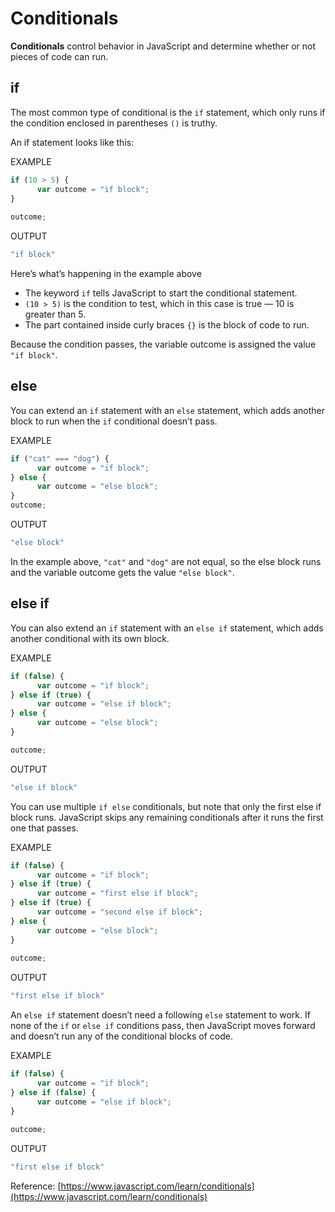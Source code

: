 # Conditionals

**Conditionals** control behavior in JavaScript and determine whether or not pieces of code can run.

## if
The most common type of conditional is the `if` statement, which only runs if the condition enclosed in parentheses `()` is truthy.

An if statement looks like this:

EXAMPLE
```javascript
if (10 > 5) {
      var outcome = "if block";
}
​
outcome;
```
OUTPUT
```javascript
"if block"
```

Here’s what’s happening in the example above
- The keyword `if` tells JavaScript to start the conditional statement.
- `(10 > 5)` is the condition to test, which in this case is true — 10 is greater than 5.
- The part contained inside curly braces `{}` is the block of code to run.

Because the condition passes, the variable outcome is assigned the value `"if block"`.

## else

You can extend an `if` statement with an `else` statement, which adds another block to run when the `if` conditional doesn’t pass.

EXAMPLE
```javascript
if ("cat" === "dog") {
      var outcome = "if block";
} else {
      var outcome = "else block";
}
outcome;
```
OUTPUT
```javascript
"else block"
```

In the example above, `"cat"` and `"dog"` are not equal, so the else block runs and the variable outcome gets the value `"else block"`.

## else if

You can also extend an `if` statement with an `else if` statement, which adds another conditional with its own block.

EXAMPLE
```javascript
if (false) {
      var outcome = "if block";
} else if (true) {
      var outcome = "else if block";
} else {
      var outcome = "else block";
}

outcome;
```
OUTPUT
```javascript
"else if block"
```
You can use multiple `if else` conditionals, but note that only the first else if block runs. JavaScript skips any remaining conditionals after it runs the first one that passes.

EXAMPLE
```javascript
if (false) {
      var outcome = "if block";
} else if (true) {
      var outcome = "first else if block";
} else if (true) {
      var outcome = "second else if block";
} else {
      var outcome = "else block";
}
​
outcome;
```

OUTPUT
```javascript
"first else if block"
```

An `else if` statement doesn’t need a following `else` statement to work. If none of the `if` or `else if` conditions pass, then JavaScript moves forward and doesn’t run any of the conditional blocks of code.

EXAMPLE
```javascript
if (false) {
      var outcome = "if block";
} else if (false) {
      var outcome = "else if block";
}
​
outcome;
```

OUTPUT
```javascript
"first else if block"
```

Reference: [https://www.javascript.com/learn/conditionals](https://www.javascript.com/learn/conditionals)
